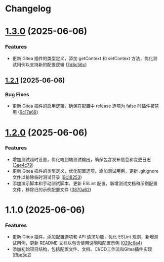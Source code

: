 # Changelog

# [1.3.0](https://github.com/lib-pack/release-it-gitea/compare/1.2.1...1.3.0) (2025-06-06)

### Features

- 更新 Gitea 插件的类型定义，添加 getContext 和 setContext 方法，优化测试用例以支持新的配置逻辑 ([7d8c56c](https://github.com/lib-pack/release-it-gitea/commit/7d8c56c3495c50f8a6072d2793d1305e93ac4649))

## [1.2.1](https://github.com/lib-pack/release-it-gitea/compare/1.2.0...1.2.1) (2025-06-06)

### Bug Fixes

- 更新 Gitea 插件的启用逻辑，确保在配置中 release 选项为 false 时插件被禁用 ([6c17a69](https://github.com/lib-pack/release-it-gitea/commit/6c17a69e0a24d706af05cf913a8368f8be3fa0eb))

# [1.2.0](https://github.com/lib-pack/release-it-gitea/compare/1.1.0...1.2.0) (2025-06-06)

### Features

- 增加测试超时设置，优化端到端测试输出，确保包含发布信息和变更日志 ([3ae4c79](https://github.com/lib-pack/release-it-gitea/commit/3ae4c790531187c585c2bebf06118278008e4272))
- 更新 Gitea 插件的类型定义，优化配置选项，添加测试用例，更新 .gitignore 文件以排除临时测试目录 ([9c18253](https://github.com/lib-pack/release-it-gitea/commit/9c182539e174a1fa22e01a7a759586af8a31909c))
- 添加演示脚本和手动测试脚本，更新 ESLint 配置，新增测试文档和示例配置文件，移除旧的示例配置文件 ([3870a62](https://github.com/lib-pack/release-it-gitea/commit/3870a62cd5ad7e25ab6619f6824a9cd7a80a56d9))

# 1.1.0 (2025-06-06)

### Features

- 更新 Gitea 插件，添加配置选项和 API 请求功能，优化 ESLint 规则，新增测试用例，更新 README 文档以包含使用说明和配置示例 ([029c6a4](https://github.com/lib-pack/release-it-gitea/commit/029c6a4d6635c83a94bfe439deb62a9faabd413b))
- 添加初始项目结构，包括配置文件、文档、CI/CD工作流和Gitea插件实现 ([ffbe5c2](https://github.com/lib-pack/release-it-gitea/commit/ffbe5c237ae1a6c95df934fb3a17144bd9567063))
